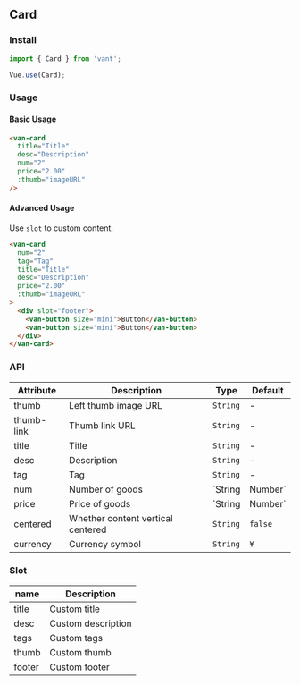 ## Card

### Install
``` javascript
import { Card } from 'vant';

Vue.use(Card);
```

### Usage

#### Basic Usage

```html
<van-card
  title="Title"
  desc="Description"
  num="2"
  price="2.00"
  :thumb="imageURL"
/>
```

#### Advanced Usage
Use `slot` to custom content.

```html
<van-card
  num="2"
  tag="Tag"
  title="Title"
  desc="Description"  
  price="2.00"
  :thumb="imageURL"
>
  <div slot="footer">
    <van-button size="mini">Button</van-button>
    <van-button size="mini">Button</van-button>
  </div>
</van-card>
```

### API

| Attribute | Description | Type | Default |
|-----------|-----------|-----------|-------------|
| thumb | Left thumb image URL | `String` | - |
| thumb-link | Thumb link URL | `String` | - |
| title | Title | `String` | - |
| desc | Description | `String` | - |
| tag | Tag | `String` | - |
| num | Number of goods | `String | Number` | - |
| price | Price of goods | `String | Number` | - |
| centered | Whether content vertical centered | `String` | `false` |
| currency | Currency symbol |  `String` | `¥` |

### Slot

| name | Description |
|-----------|-----------|
| title | Custom title |
| desc | Custom description |
| tags | Custom tags |
| thumb | Custom thumb |
| footer | Custom footer |
